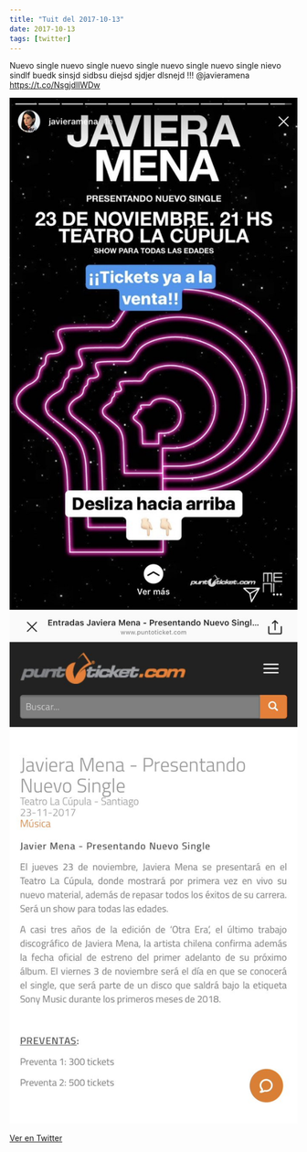 ```yaml
---
title: "Tuit del 2017-10-13"
date: 2017-10-13
tags: [twitter]
---
```


Nuevo single nuevo single nuevo single nuevo single nuevo single nievo  sindlf buedk sinsjd sidbsu diejsd sjdjer dlsnejd !!! @javieramena https://t.co/NsgjdlIWDw

![Imagen](/assets/images/918917663191158784-DMCmu0bX0AIOpnC.jpg)
![Imagen](/assets/images/918917663191158784-DMCmuW-WkAYhtv2.jpg)

[Ver en Twitter](https://twitter.com/i/web/status/918917663191158784)
